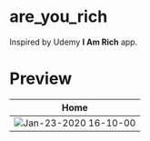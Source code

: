 # are_you_rich

Inspired by Udemy **I Am Rich** app.

# Preview

<div align="center">

| Home |
| :--: |
| ![Jan-23-2020 16-10-00](https://user-images.githubusercontent.com/31949692/72963575-16fd3500-3dfb-11ea-9fef-2fb507c30bb8.gif) |

</div>